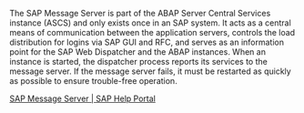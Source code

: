 The SAP Message Server is part of the ABAP Server Central Services instance (ASCS) and only exists once in an SAP system. It acts as a central means of communication between the application servers, controls the load distribution for logins via SAP GUI and RFC, and serves as an information point for the SAP Web Dispatcher and the ABAP instances. When an instance is started, the dispatcher process reports its services to the message server. If the message server fails, it must be restarted as quickly as possible to ensure trouble-free operation.

[SAP Message Server | SAP Help Portal](https://help.sap.com/docs/ABAP_PLATFORM_NEW/77b3972f873044acb3a70258f3984c64/47c2e77bb8fd3020e10000000a42189d.html?locale=en-US)